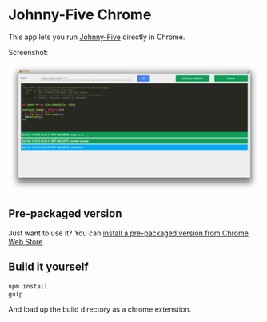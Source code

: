 Johnny-Five Chrome
=======

This app lets you run [Johnny-Five](https://github.com/rwaldron/johnny-five) directly in Chrome.

Screenshot:

![Screenshot](screenshot.png)

## Pre-packaged version
Just want to use it? You can [install a pre-packaged version from Chrome Web Store](https://chrome.google.com/webstore/detail/johnny-five-chrome/gjnfhdmcgnaiogffpdoiecllabiabdee)


## Build it yourself

```
npm install
gulp
````
And load up the build directory as a chrome extenstion.

